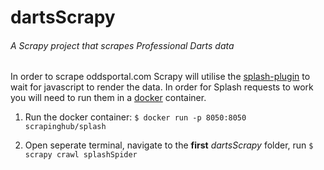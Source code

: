 # dartsScrapy
###### A Scrapy project that scrapes Professional Darts data

In order to scrape oddsportal.com Scrapy will utilise the [splash-plugin](https://github.com/scrapy-plugins/scrapy-splash)
to wait for javascript to render the data. In order for Splash requests to work you will need to run them in a [docker](https://docs.docker.com/get-started/)
container.

1. Run the docker container: ```$ docker run -p 8050:8050 scrapinghub/splash```

2. Open seperate terminal, navigate to the **first** *dartsScrapy* folder, run ```$ scrapy crawl splashSpider```



